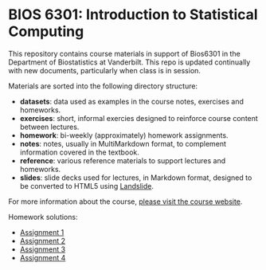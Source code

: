 # BIOS 6301: Introduction to Statistical Computing

This repository contains course materials in support of Bios6301 in the Department of Biostatistics at Vanderbilt. This repo is updated continually with new documents, particularly when class is in session.

Materials are sorted into the following directory structure:

- **datasets**: data used as examples in the course notes, exercises and homeworks.
- **exercises**: short, informal exercies designed to reinforce course content between lectures.
- **homework**: bi-weekly (approximately) homework assignments.
- **notes**: notes, usually in MultiMarkdown format, to complement information covered in the textbook.
- **reference**: various reference materials to support lectures and homeworks.
- **slides**: slide decks used for lectures, in Markdown format, designed to be converted to HTML5 using [Landslide](https://github.com/adamzap/landslide).

For more information about the course, [please visit the course website](http://fonnesbeck.github.com/Bios6301).

Homework solutions:

- [Assignment 1](https://dl.dropboxusercontent.com/u/5044136/Bios301/homework1.rmd)
- [Assignment 2](https://dl.dropboxusercontent.com/u/5044136/Bios301/homework2.rmd)
- [Assignment 3](https://dl.dropboxusercontent.com/u/5044136/Bios301/homework3.rmd)
- [Assignment 4](https://dl.dropboxusercontent.com/u/5044136/Bios301/homework4.rmd)
